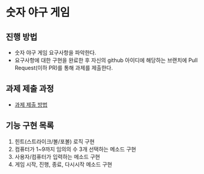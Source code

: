 # 숫자 야구 게임
## 진행 방법
* 숫자 야구 게임 요구사항을 파악한다.
* 요구사항에 대한 구현을 완료한 후 자신의 github 아이디에 해당하는 브랜치에 Pull Request(이하 PR)를 통해 과제를 제출한다.

## 과제 제출 과정
* [과제 제출 방법](https://github.com/next-step/nextstep-docs/tree/master/precourse)

## 기능 구현 목록
1. 힌트(스트라이크/볼/포볼) 로직 구현
2. 컴퓨터가 1~9까지 임의의 수 3개 선택하는 메소드 구현
3. 사용자/컴퓨터가 입력하는 메소드 구현
4. 게임 시작, 진행, 종료, 다시시작 메소드 구현
